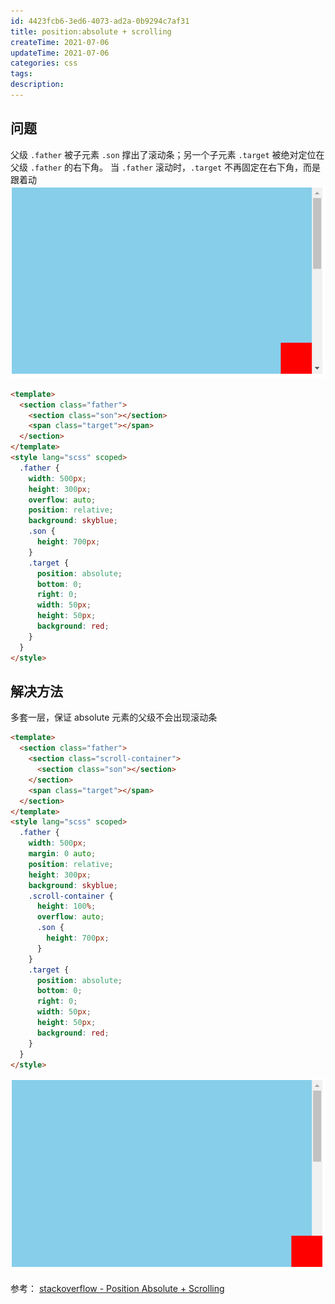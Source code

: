 ```yaml
---
id: 4423fcb6-3ed6-4073-ad2a-0b9294c7af31
title: position:absolute + scrolling
createTime: 2021-07-06
updateTime: 2021-07-06
categories: css
tags:
description:
---
```


## 问题

父级 `.father` 被子元素 `.son` 撑出了滚动条；另一个子元素 `.target` 被绝对定位在父级 `.father` 的右下角。
当 `.father` 滚动时，`.target` 不再固定在右下角，而是跟着动
![在这里插入图片描述](..\post-assets\478d93a1-c876-472b-8d4b-0d487247abfa.png)

```html
<template>
  <section class="father">
    <section class="son"></section>
    <span class="target"></span>
  </section>
</template>
<style lang="scss" scoped>
  .father {
    width: 500px;
    height: 300px;
    overflow: auto;
    position: relative;
    background: skyblue;
    .son {
      height: 700px;
    }
    .target {
      position: absolute;
      bottom: 0;
      right: 0;
      width: 50px;
      height: 50px;
      background: red;
    }
  }
</style>
```

## 解决方法

多套一层，保证 absolute 元素的父级不会出现滚动条

```html
<template>
  <section class="father">
    <section class="scroll-container">
      <section class="son"></section>
    </section>
    <span class="target"></span>
  </section>
</template>
<style lang="scss" scoped>
  .father {
    width: 500px;
    margin: 0 auto;
    position: relative;
    height: 300px;
    background: skyblue;
    .scroll-container {
      height: 100%;
      overflow: auto;
      .son {
        height: 700px;
      }
    }
    .target {
      position: absolute;
      bottom: 0;
      right: 0;
      width: 50px;
      height: 50px;
      background: red;
    }
  }
</style>
```

![在这里插入图片描述](..\post-assets\280f9431-219f-49ed-9ed6-463e3b4ce7c5.png)

参考：
[stackoverflow - Position Absolute + Scrolling](https://stackoverflow.com/questions/17656623/position-absolute-scrolling)
